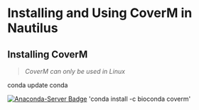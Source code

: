 # Installing and Using CoverM in Nautilus 

## Installing CoverM
>*CoverM can only be used in Linux*

conda update conda

[![Anaconda-Server Badge](https://anaconda.org/bioconda/coverm/badges/installer/conda.svg)](https://conda.anaconda.org/bioconda)
'conda install -c bioconda coverm'
